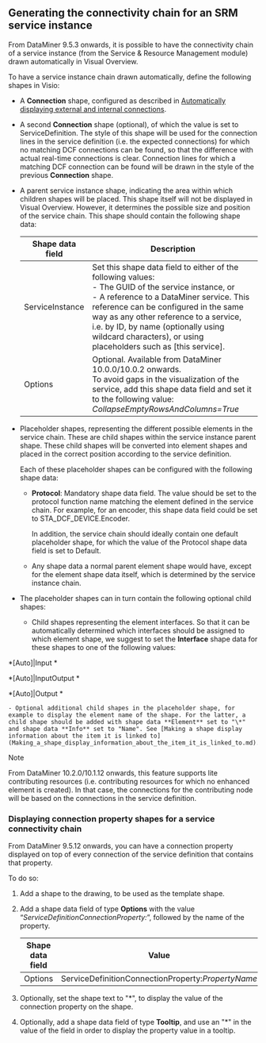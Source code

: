 ## Generating the connectivity chain for an SRM service instance

From DataMiner 9.5.3 onwards, it is possible to have the connectivity chain of a service instance (from the Service & Resource Management module) drawn automatically in Visual Overview.

To have a service instance chain drawn automatically, define the following shapes in Visio:

- A **Connection** shape, configured as described in [Automatically displaying external and internal connections](Automatically_displaying_external_and_internal_connections.md).

- A second **Connection** shape (optional), of which the value is set to ServiceDefinition. The style of this shape will be used for the connection lines in the service definition (i.e. the expected connections) for which no matching DCF connections can be found, so that the difference with actual real-time connections is clear. Connection lines for which a matching DCF connection can be found will be drawn in the style of the previous **Connection** shape.

- A parent service instance shape, indicating the area within which children shapes will be placed. This shape itself will not be displayed in Visual Overview. However, it determines the possible size and position of the service chain. This shape should contain the following shape data:

    | Shape data field | Description                                                                                                                                                                                                                                                                                                                                                                                                                                                                         |
    |--------------------|-------------------------------------------------------------------------------------------------------------------------------------------------------------------------------------------------------------------------------------------------------------------------------------------------------------------------------------------------------------------------------------------------------------------------------------------------------------------------------------|
    | ServiceInstance    | Set this shape data field to either of the following values:<br> -  The GUID of the service instance, or<br> -  A reference to a DataMiner service. This reference can be configured in the same way as any other reference to a service, i.e. by ID, by name (optionally using wildcard characters), or using placeholders such as \[this service\]. |
    | Options            | Optional. Available from DataMiner 10.0.0/10.0.2 onwards.<br> To avoid gaps in the visualization of the service, add this shape data field and set it to the following value: *CollapseEmptyRowsAndColumns=True*                                                                                                                                                                                                                                         |

- Placeholder shapes, representing the different possible elements in the service chain. These are child shapes within the service instance parent shape. These child shapes will be converted into element shapes and placed in the correct position according to the service definition.

    Each of these placeholder shapes can be configured with the following shape data:

    - **Protocol**: Mandatory shape data field. The value should be set to the protocol function name matching the element defined in the service chain. For example, for an encoder, this shape data field could be set to STA_DCF_DEVICE.Encoder.

        In addition, the service chain should ideally contain one default placeholder shape, for which the value of the Protocol shape data field is set to Default.

    - Any shape data a normal parent element shape would have, except for the element shape data itself, which is determined by the service instance chain.

- The placeholder shapes can in turn contain the following optional child shapes:

    - Child shapes representing the element interfaces. So that it can be automatically determined which interfaces should be assigned to which element shape, we suggest to set the **Interface** shape data for these shapes to one of the following values:

 *\[Auto\]\|Input *

 *\[Auto\]\|InputOutput *

 *\[Auto\]\|Output *

    - Optional additional child shapes in the placeholder shape, for example to display the element name of the shape. For the latter, a child shape should be added with shape data **Element** set to "\*" and shape data **Info** set to "Name". See [Making a shape display information about the item it is linked to](Making_a_shape_display_information_about_the_item_it_is_linked_to.md).

> [!NOTE]
> From DataMiner 10.2.0/10.1.12 onwards, this feature supports lite contributing resources (i.e. contributing resources for which no enhanced element is created). In that case, the connections for the contributing node will be based on the connections in the service definition.

### Displaying connection property shapes for a service connectivity chain

From DataMiner 9.5.12 onwards, you can have a connection property displayed on top of every connection of the service definition that contains that property.

To do so:

1. Add a shape to the drawing, to be used as the template shape.

2. Add a shape data field of type **Options** with the value “*ServiceDefinitionConnectionProperty:*”, followed by the name of the property.

    | Shape data field | Value                                                                             |
    |--------------------|-----------------------------------------------------------------------------------|
    | Options            | ServiceDefinitionConnectionProperty:*PropertyName* |

3. Optionally, set the shape text to "\*", to display the value of the connection property on the shape.

4. Optionally, add a shape data field of type **Tooltip**, and use an "\*" in the value of the field in order to display the property value in a tooltip.
